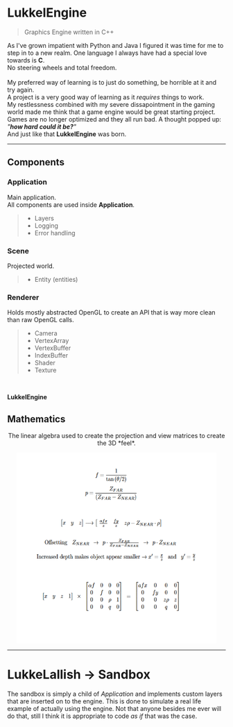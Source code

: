 # LukkelEngine
> Graphics Engine written in C++<br>

As I've grown impatient with Python and Java I figured it was time for me to step in to a new realm.
One language I always have had a special love towards is **C**.<br>No steering wheels and total freedom.<br><br>
My preferred way of learning is to just do something, be horrible at it and try again.<br>
A project is a very good way of learning as it *requires* things to work.<br>
My restlessness combined with my severe dissapointment in the gaming world made me think that a game engine
would be great starting project. Games are no longer optimized and they all run bad.
A thought popped up: *"**how hard could it be?**"*<br>
And just like that **LukkelEngine** was born.

---
## Components

### Application
Main application.<br>
All components are used inside **Application**.
> - Layers
> - Logging
> - Error handling

### Scene
Projected world.
> - Entity (entities)

### Renderer
Holds mostly abstracted OpenGL to create an API that is way more clean than raw OpenGL calls.
> - Camera
> - VertexArray
> - VertexBuffer
> - IndexBuffer
> - Shader
> - Texture
 
<br>

**LukkelEngine** 

## Mathematics
<p align="center">The linear algebra used to create the projection and view matrices to create the 3D *feel*.</p>
<div align="center">
	<img align="center" src="/res/img/matrix-transformations.png" width=460 height=440>
</div>

---

# LukkeLallish -> Sandbox

The sandbox is simply a child of *Application* and implements custom layers that are inserted on to the engine.
This is done to simulate a real life example of actually using the engine. Not that anyone besides me ever will do that,
still I think it is appropriate to code *as if* that was the case.


